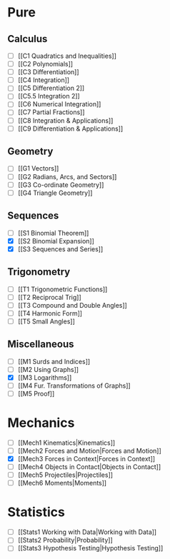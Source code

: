 # Pure
## Calculus
- [ ] [[C1 Quadratics and Inequalities]]
- [ ] [[C2 Polynomials]]
- [ ] [[C3 Differentiation]]
- [ ] [[C4 Integration]]
- [ ] [[C5 Differentiation 2]]
- [ ] [[C5.5 Integration 2]]
- [ ] [[C6 Numerical Integration]]
- [ ] [[C7 Partial Fractions]]
- [ ] [[C8 Integration & Applications]]
- [ ] [[C9 Differentiation & Applications]]
## Geometry
- [ ] [[G1 Vectors]]
- [ ] [[G2 Radians, Arcs, and Sectors]]
- [ ] [[G3 Co-ordinate Geometry]]
- [ ] [[G4 Triangle Geometry]]
## Sequences
- [ ] [[S1 Binomial Theorem]]
- [x] [[S2 Binomial Expansion]]
- [x] [[S3 Sequences and Series]]
## Trigonometry
- [ ] [[T1 Trigonometric Functions]]
- [ ] [[T2 Reciprocal Trig]]
- [ ] [[T3 Compound and Double Angles]]
- [ ] [[T4 Harmonic Form]]
- [ ] [[T5 Small Angles]]
## Miscellaneous
- [ ] [[M1 Surds and Indices]]
- [ ] [[M2 Using Graphs]]
- [x] [[M3 Logarithms]]
- [ ] [[M4 Fur. Transformations of Graphs]]
- [ ] [[M5 Proof]]
# Mechanics
- [ ] [[Mech1 Kinematics|Kinematics]]
- [ ] [[Mech2 Forces and Motion|Forces and Motion]]
- [x] [[Mech3 Forces in Context|Forces in Context]]
- [ ] [[Mech4 Objects in Contact|Objects in Contact]]
- [ ] [[Mech5 Projectiles|Projectiles]]
- [ ] [[Mech6 Moments|Moments]]
# Statistics
- [ ] [[Stats1 Working with Data|Working with Data]]
- [ ] [[Stats2 Probability|Probability]]
- [ ] [[Stats3 Hypothesis Testing|Hypothesis Testing]]
